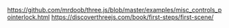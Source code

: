https://github.com/mrdoob/three.js/blob/master/examples/misc_controls_pointerlock.html
https://discoverthreejs.com/book/first-steps/first-scene/